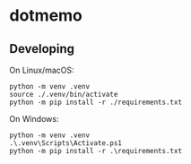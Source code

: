 # dotmemo

## Developing

On Linux/macOS:

```
python -m venv .venv
source ./.venv/bin/activate
python -m pip install -r ./requirements.txt
```

On Windows:

```
python -m venv .venv
.\.venv\Scripts\Activate.ps1
python -m pip install -r .\requirements.txt
```
